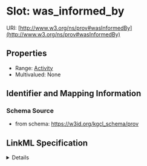 # Slot: was_informed_by

URI: [http://www.w3.org/ns/prov#wasInformedBy](http://www.w3.org/ns/prov#wasInformedBy)



<!-- no inheritance hierarchy -->




## Properties

* Range: [Activity](Activity.md)
* Multivalued: None







## Identifier and Mapping Information







### Schema Source


* from schema: https://w3id.org/kgcl_schema/prov




## LinkML Specification

<details>
```yaml
name: was informed by
from_schema: https://w3id.org/kgcl_schema/prov
rank: 1000
slot_uri: prov:wasInformedBy
alias: was_informed_by
domain_of:
- activity
- agent
range: activity

```
</details>